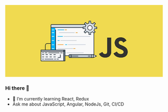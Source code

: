 ![JavaScript](https://github.com/psamit/psamit/blob/master/javascript.jpg)

### Hi there 👋


- 🌱 I’m currently learning React, Redux
- Ask me about JavaScript, Angular, NodeJs, Git, CI/CD
